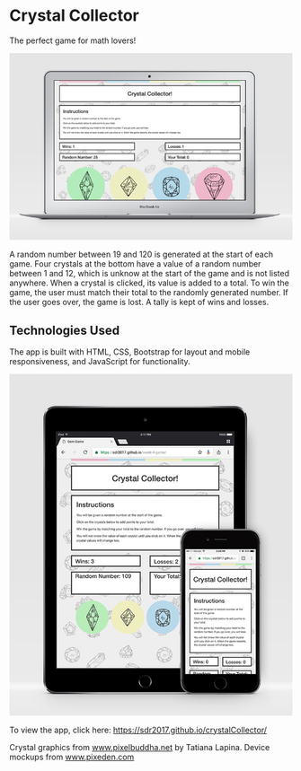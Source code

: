# Crystal Collector

The perfect game for math lovers!

![desktop](assets/images/desktop.jpg) 

A random number between 19 and 120 is generated at the start of each game. Four crystals at the bottom have a value of a random number between 1 and 12, which is unknow at the start of the game and is not listed anywhere. When a crystal is clicked, its value is added to a total. To win the game, the user must match their total to the randomly generated number. If the user goes over, the game is lost. A tally is kept of wins and losses. 

## Technologies Used
The app is built with HTML, CSS, Bootstrap for layout and mobile responsiveness, and JavaScript for functionality.

![responsive](assets/images/responsive.jpg) 

To view the app, click here: https://sdr2017.github.io/crystalCollector/

Crystal graphics from www.pixelbuddha.net by Tatiana Lapina. Device mockups from www.pixeden.com